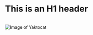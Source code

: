# This is an H1 header
\
![Image of Yaktocat](https://i.pinimg.com/736x/7a/01/60/7a0160703608c492b1f64c8f5136140c.jpg)
